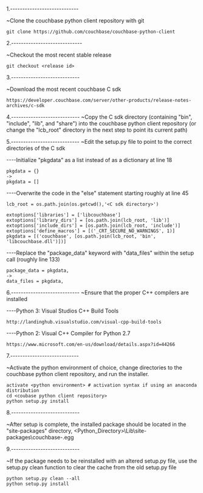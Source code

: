 1.----------------------------

~Clone the couchbase python client repository with git

	git clone https://github.com/couchbase/couchbase-python-client
	
2.-----------------------------

~Checkout the most recent stable release

	git checkout <release id>
	
3.----------------------------

~Download the most recent couchbase C sdk

	https://developer.couchbase.com/server/other-products/release-notes-archives/c-sdk
	
4.----------------------------
~Copy the C sdk directory (containing "bin", "include", "lib", and "share") into the couchbase python client repository (or change the "lcb_root" directory in the next step to point its current path)

5.----------------------------
~Edit the setup.py file to point to the correct directories of the C sdk 

----Initialize "pkgdata" as a list instead of as a dictionary at line 18

    pkgdata = {}
    ->
    pkgdata = []

----Overwrite the code in the "else" statement starting roughly at line 45

    lcb_root = os.path.join(os.getcwd(),'<C sdk directory>')

    extoptions['libraries'] = ['libcouchbase']
    extoptions['library_dirs'] = [os.path.join(lcb_root, 'lib')]
    extoptions['include_dirs'] = [os.path.join(lcb_root, 'include')]
    extoptions['define_macros'] = [('_CRT_SECURE_NO_WARNINGS', 1)]
    pkgdata = [('couchbase', [os.path.join(lcb_root, 'bin', 'libcouchbase.dll')])]


----Replace the "package_data" keyword with "data_files" within the setup call (roughly line 133)

    package_data = pkgdata,
    ->
    data_files = pkgdata,


6.----------------------------
~Ensure that the proper C++ compilers are installed

----Python 3: Visual Studios C++ Build Tools

	http://landinghub.visualstudio.com/visual-cpp-build-tools
	
----Python 2: Visual C++ Compiler for Python 2.7

	https://www.microsoft.com/en-us/download/details.aspx?id=44266
	
7.----------------------------

~Activate the python environment of choice, change directories to the couchbase python client repository, and run the installer.

    activate <python environment> # activation syntax if using an anaconda distribution
    cd <coubase python client repository>
    python setup.py install

	
8.----------------------------

~After setup is complete, the installed package should be located in the "site-packages" directory, <Python_Directory>\Lib\site-packages\couchbase-<version info>.egg
	
9.----------------------------

~If the package needs to be reinstalled with an altered setup.py file, use the setup.py clean function to clear the cache from the old setup.py file

    python setup.py clean --all
    python setup.py install

